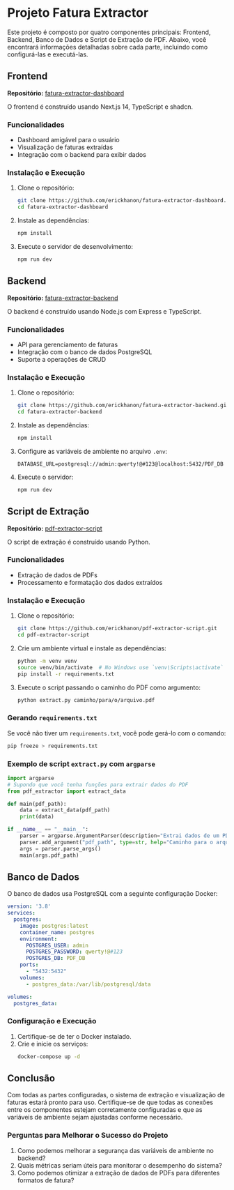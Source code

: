 
# Projeto Fatura Extractor

Este projeto é composto por quatro componentes principais: Frontend, Backend, Banco de Dados e Script de Extração de PDF. Abaixo, você encontrará informações detalhadas sobre cada parte, incluindo como configurá-las e executá-las.

## Frontend

**Repositório:** [fatura-extractor-dashboard](https://github.com/erickhanon/fatura-extractor-dashboard)

O frontend é construído usando Next.js 14, TypeScript e shadcn.

### Funcionalidades
- Dashboard amigável para o usuário
- Visualização de faturas extraídas
- Integração com o backend para exibir dados

### Instalação e Execução
1. Clone o repositório:
   ```bash
   git clone https://github.com/erickhanon/fatura-extractor-dashboard.git
   cd fatura-extractor-dashboard
   ```
2. Instale as dependências:
   ```bash
   npm install
   ```
3. Execute o servidor de desenvolvimento:
   ```bash
   npm run dev
   ```

## Backend

**Repositório:** [fatura-extractor-backend](https://github.com/erickhanon/fatura-extractor-backend)

O backend é construído usando Node.js com Express e TypeScript.

### Funcionalidades
- API para gerenciamento de faturas
- Integração com o banco de dados PostgreSQL
- Suporte a operações de CRUD

### Instalação e Execução
1. Clone o repositório:
   ```bash
   git clone https://github.com/erickhanon/fatura-extractor-backend.git
   cd fatura-extractor-backend
   ```
2. Instale as dependências:
   ```bash
   npm install
   ```
3. Configure as variáveis de ambiente no arquivo `.env`:
   ```env
   DATABASE_URL=postgresql://admin:qwerty!@#123@localhost:5432/PDF_DB
   ```
4. Execute o servidor:
   ```bash
   npm run dev
   ```

## Script de Extração

**Repositório:** [pdf-extractor-script](https://github.com/erickhanon/pdf-extractor-script)

O script de extração é construído usando Python.

### Funcionalidades
- Extração de dados de PDFs
- Processamento e formatação dos dados extraídos

### Instalação e Execução
1. Clone o repositório:
   ```bash
   git clone https://github.com/erickhanon/pdf-extractor-script.git
   cd pdf-extractor-script
   ```
2. Crie um ambiente virtual e instale as dependências:
   ```bash
   python -m venv venv
   source venv/bin/activate  # No Windows use `venv\Scripts\activate`
   pip install -r requirements.txt
   ```
3. Execute o script passando o caminho do PDF como argumento:
   ```bash
   python extract.py caminho/para/o/arquivo.pdf
   ```

### Gerando `requirements.txt`
Se você não tiver um `requirements.txt`, você pode gerá-lo com o comando:
```bash
pip freeze > requirements.txt
```

### Exemplo de script `extract.py` com `argparse`
```python
import argparse
# Supondo que você tenha funções para extrair dados do PDF
from pdf_extractor import extract_data

def main(pdf_path):
    data = extract_data(pdf_path)
    print(data)

if __name__ == "__main__":
    parser = argparse.ArgumentParser(description="Extrai dados de um PDF.")
    parser.add_argument("pdf_path", type=str, help="Caminho para o arquivo PDF.")
    args = parser.parse_args()
    main(args.pdf_path)
```

## Banco de Dados

O banco de dados usa PostgreSQL com a seguinte configuração Docker:

```yaml
version: '3.8'
services:
  postgres:
    image: postgres:latest
    container_name: postgres
    environment:
      POSTGRES_USER: admin
      POSTGRES_PASSWORD: qwerty!@#123
      POSTGRES_DB: PDF_DB
    ports:
      - "5432:5432"
    volumes:
      - postgres_data:/var/lib/postgresql/data

volumes:
  postgres_data:
```

### Configuração e Execução
1. Certifique-se de ter o Docker instalado.
2. Crie e inicie os serviços:
   ```bash
   docker-compose up -d
   ```

## Conclusão

Com todas as partes configuradas, o sistema de extração e visualização de faturas estará pronto para uso. Certifique-se de que todas as conexões entre os componentes estejam corretamente configuradas e que as variáveis de ambiente sejam ajustadas conforme necessário.

### Perguntas para Melhorar o Sucesso do Projeto
1. Como podemos melhorar a segurança das variáveis de ambiente no backend?
2. Quais métricas seriam úteis para monitorar o desempenho do sistema?
3. Como podemos otimizar a extração de dados de PDFs para diferentes formatos de fatura?
